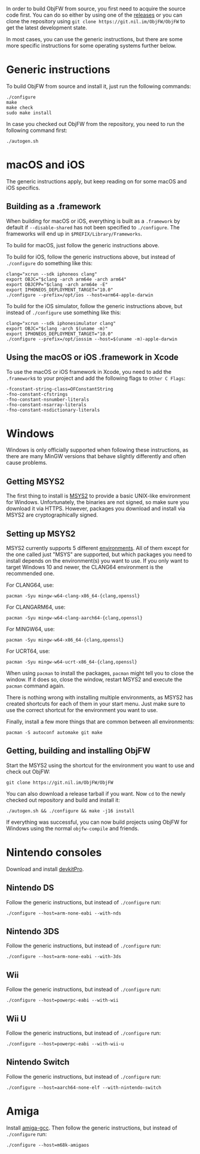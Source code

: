 In order to build ObjFW from source, you first need to acquire the source code
first. You can do so either by using one of the
[releases](https://git.nil.im/ObjFW/ObjFW/releases) or you can clone the
repository using `git clone https://git.nil.im/ObjFW/ObjFW` to get the latest
development state.

In most cases, you can use the generic instructions, but there are some more
specific instructions for some operating systems further below.


Generic instructions
====================

To build ObjFW from source and install it, just run the following commands:

    ./configure
    make
    make check
    sudo make install

In case you checked out ObjFW from the repository, you need to run the
following command first:

    ./autogen.sh


macOS and iOS
=============

The generic instructions apply, but keep reading on for some macOS and iOS
specifics.

Building as a .framework
------------------------

When building for macOS or iOS, everything is built as a `.framework` by
default if `--disable-shared` has not been specified to `./configure`. The
frameworks will end up in `$PREFIX/Library/Frameworks`.

To build for macOS, just follow the generic instructions above.

To build for iOS, follow the generic instructions above, but instead of
`./configure` do something like this:

    clang="xcrun --sdk iphoneos clang"
    export OBJC="$clang -arch arm64e -arch arm64"
    export OBJCPP="$clang -arch arm64e -E"
    export IPHONEOS_DEPLOYMENT_TARGET="10.0"
    ./configure --prefix=/opt/ios --host=arm64-apple-darwin

To build for the iOS simulator, follow the generic instructions above, but
instead of `./configure` use something like this:

    clang="xcrun --sdk iphonesimulator clang"
    export OBJC="$clang -arch $(uname -m)"
    export IPHONEOS_DEPLOYMENT_TARGET="10.0"
    ./configure --prefix=/opt/iossim --host=$(uname -m)-apple-darwin

Using the macOS or iOS .framework in Xcode
------------------------------------------

To use the macOS or iOS framework in Xcode, you need to add the `.framework`s
to your project and add the following flags to `Other C Flags`:

    -fconstant-string-class=OFConstantString
    -fno-constant-cfstrings
    -fno-constant-nsnumber-literals
    -fno-constant-nsarray-literals
    -fno-constant-nsdictionary-literals


Windows
=======

Windows is only officially supported when following these instructions, as
there are many MinGW versions that behave slightly differently and often cause
problems.

Getting MSYS2
-------------

The first thing to install is [MSYS2](https://www.msys2.org) to provide a basic
UNIX-like environment for Windows. Unfortunately, the binaries are not signed,
so make sure you download it via HTTPS. However, packages you download and
install via MSYS2 are cryptographically signed.

Setting up MSYS2
----------------

MSYS2 currently supports 5 different
[environments](https://www.msys2.org/docs/environments/). All of them except
for the one called just "MSYS" are supported, but which packages you need to
install depends on the environment(s) you want to use. If you only want to
target Windows 10 and newer, the CLANG64 environment is the recommended one.

For CLANG64, use:

    pacman -Syu mingw-w64-clang-x86_64-{clang,openssl}

For CLANGARM64, use:

    pacman -Syu mingw-w64-clang-aarch64-{clang,openssl}

For MINGW64, use:

    pacman -Syu mingw-w64-x86_64-{clang,openssl}

For UCRT64, use:

    pacman -Syu mingw-w64-ucrt-x86_64-{clang,openssl}

When using `pacman` to install the packages, `pacman` might tell you to close
the window. If it does so, close the window, restart MSYS2 and execute the
`pacman` command again.

There is nothing wrong with installing multiple environments, as MSYS2 has
created shortcuts for each of them in your start menu. Just make sure to use
the correct shortcut for the environment you want to use.

Finally, install a few more things that are common between all environments:

    pacman -S autoconf automake git make

Getting, building and installing ObjFW
--------------------------------------

Start the MSYS2 using the shortcut for the environment you want to use and
check out ObjFW:

    git clone https://git.nil.im/ObjFW/ObjFW

You can also download a release tarball if you want. Now `cd` to the newly
checked out repository and build and install it:

    ./autogen.sh && ./configure && make -j16 install

If everything was successful, you can now build projects using ObjFW for
Windows using the normal `objfw-compile` and friends.


Nintendo consoles
=================

Download and install [devkitPro](https://devkitpro.org/wiki/Getting_Started).

Nintendo DS
-----------

Follow the generic instructions, but instead of `./configure` run:

    ./configure --host=arm-none-eabi --with-nds

Nintendo 3DS
------------

  Follow the generic instructions, but instead of `./configure` run:

    ./configure --host=arm-none-eabi --with-3ds

Wii
---

  Follow the generic instructions, but instead of `./configure` run:

    ./configure --host=powerpc-eabi --with-wii

Wii U
-----

  Follow the generic instructions, but instead of `./configure` run:

    ./configure --host=powerpc-eabi --with-wii-u

Nintendo Switch
---------------

  Follow the generic instructions, but instead of `./configure` run:

    ./configure --host=aarch64-none-elf --with-nintendo-switch


Amiga
=====

Install [amiga-gcc](https://git.nil.im/amiga-gcc/amiga-gcc). Then follow the
generic instructions, but instead of `./configure` run:

    ./configure --host=m68k-amigaos
